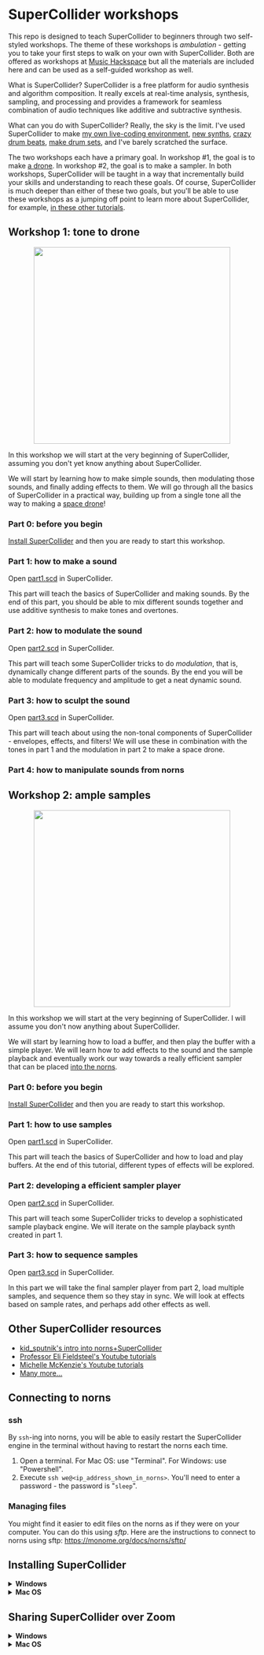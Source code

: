 # SuperCollider workshops

This repo is designed to teach SuperCollider to beginners through two self-styled workshops. The theme of these workshops is *ambulation* - getting you to take your first steps to walk on your own with SuperCollider. Both are offered as workshops at [Music Hackspace](https://musichackspace.org/events/tone-to-drone-introduction-to-supercollider-for-monome-norns-live-session/) but all the materials are included here and can be used as a self-guided workshop as well.

What is SuperCollider? SuperCollider is a free platform for audio synthesis and algorithm composition. It really excels at real-time analysis, synthesis, sampling, and processing and provides a framework for seamless combination of audio techniques like additive and subtractive synthesis. 

What can you do with SuperCollider? Really, the sky is the limit. I've used SuperCollider to make [my own live-coding environment](https://www.instagram.com/p/CQCu9z3haBD/?utm_source=ig_web_copy_link), [new synths](https://www.instagram.com/p/CJTwGz8hxMR/?utm_source=ig_web_copy_link), [crazy drum beats](https://www.instagram.com/p/COqOS5lBGDL/?utm_source=ig_web_copy_link
), [make drum sets](https://www.instagram.com/p/CPghuJUB2Of/?utm_source=ig_web_copy_link), and I've barely scratched the surface.

The two workshops each have a primary goal. In workshop #1, the goal is to make [a drone](https://en.wikipedia.org/wiki/Drone_music). In workshop #2, the goal is to make a sampler. In both workshops, SuperCollider will be taught in a way that incrementally build your skills and understanding to reach these goals. Of course, SuperCollider is much deeper than either of these two goals, but you'll be able to use these workshops as a jumping off point to learn more about SuperCollider, for example, [in these other tutorials](https://supercollider.github.io/tutorials/).


## Workshop 1: tone to drone

<p align="center">
  <img width=400 style="max-width:100%" src="https://user-images.githubusercontent.com/6550035/118573663-db952100-b737-11eb-9a34-560e38778fcb.jpg">
</p>

In this workshop we will start at the very beginning of SuperCollider, assuming you don't yet know anything about SuperCollider. 

We will start by learning how to make simple sounds, then modulating those sounds, and finally adding effects to them. We will go through all the basics of SuperCollider in a practical way, building up from a single tone all the way to making a [space drone](https://raw.githubusercontent.com/schollz/ambulation/main/droning/55hz_spacedrone.mp3)!

### Part 0: before you begin

[Install SuperCollider](https://github.com/schollz/ambulation#installing-supercollider) and then you are ready to start this workshop. 

### Part 1: how to make a sound

Open [part1.scd](https://github.com/schollz/ambulation/blob/main/droning/part1.scd) in SuperCollider.

This part will teach the basics of SuperCollider and making sounds. By the end of this part, you should be able to mix different sounds together and use additive synthesis to make tones and overtones.

### Part 2: how to modulate the sound

Open [part2.scd](https://github.com/schollz/ambulation/blob/main/droning/part2.scd) in SuperCollider.

This part will teach some SuperCollider tricks to do *modulation*, that is, dynamically change different parts of the sounds. By the end you will be able to modulate frequency and amplitude to get a neat dynamic sound.


### Part 3: how to sculpt the sound 

Open [part3.scd](https://github.com/schollz/ambulation/blob/main/droning/part3.scd) in SuperCollider.

This part will teach about using the non-tonal components of SuperCollider - envelopes, effects, and filters! We will use these in combination with the tones in part 1 and the modulation in part 2 to make a space drone.

### Part 4: how to manipulate sounds from norns



## Workshop 2: ample samples


<p align="center">
  <img width=400 style="max-width:100%" src="https://user-images.githubusercontent.com/6550035/118573658-da63f400-b737-11eb-9308-e3310a184b9b.jpg">
</p>



In this workshop we will start at the very beginning of SuperCollider. I will assume you don't now anything about SuperCollider. 

We will start by learning how to load a buffer, and then play the buffer with a simple player. We will learn how to add effects to the sound and the sample playback and eventually work our way towards a really efficient sampler that can be placed [into the norns](https://vimeo.com/user126081217).

### Part 0: before you begin

[Install SuperCollider](https://github.com/schollz/ambulation#installing-supercollider) and then you are ready to start this workshop. 

### Part 1: how to use samples

Open [part1.scd](https://github.com/schollz/ambulation/blob/main/sampling/part1.scd) in SuperCollider.

This part will teach the basics of SuperCollider and how to load and play buffers. At the end of this tutorial, different types of effects will be explored.

### Part 2: developing a efficient sampler player

Open [part2.scd](https://github.com/schollz/ambulation/blob/main/sampling/part2.scd) in SuperCollider.

This part will teach some SuperCollider tricks to develop a sophisticated sample playback engine. We will iterate on the sample playback synth created in part 1.


### Part 3: how to sequence samples

Open [part3.scd](https://github.com/schollz/ambulation/blob/main/sampling/part3.scd) in SuperCollider.

In this part we will take the final sampler player from part 2, load multiple samples, and sequence them so they stay in sync. We will look at effects based on sample rates, and perhaps add other effects as well.

## Other SuperCollider resources

- [kid_sputnik's intro into norns+SuperCollider](https://medium.com/@kidsputnik/monome-norns-supercollider-and-lua-part-1-d97646306973)
- [Professor Eli Fieldsteel's Youtube tutorials](https://www.youtube.com/c/elifieldsteel/videos)
- [Michelle McKenzie's Youtube tutorials](https://www.youtube.com/c/SoundEngraver/search?query=SuperCollider)
- [Many more...](https://github.com/madskjeldgaard/awesome-supercollider#learning-resources)

## Connecting to norns

### ssh

By `ssh`-ing into norns, you will be able to easily restart the SuperCollider engine in the terminal without having to restart the norns each time.

1. Open a terminal. For Mac OS: use "Terminal". For Windows: use "Powershell".
2. Execute `ssh we@<ip_address_shown_in_norns>`. You'll need to enter a password - the password is "`sleep`".

### Managing files

You might find it easier to edit files on the norns as if they were on your computer. You can do this using *sftp*. Here are the instructions to connect to norns using sftp: https://monome.org/docs/norns/sftp/

## Installing SuperCollider

<details><summary><strong>Windows</strong></summary>

[Click here](https://github.com/supercollider/supercollider/releases/download/Version-3.11.2/SuperCollider-3.11.2-Windows-32bit-VS.exe) to download the latest Windows release. This is the *32-bit* release, rather than the 64-bit release, because [the most recent Windows Update prevents the 64-bit version from starting](https://github.com/supercollider/supercollider/issues/4368#issuecomment-832050665). But 32-bit will work just fine!

Then [click here](https://github.com/supercollider/sc3-plugins/releases/download/Version-3.11.1/sc3-plugins-3.11.1-Windows-32bit-VS.zip) to download the 32-bit sc3-plugins. Unzip these plugins and then copy and paste the `SC3plugins` folder into the following folder:

```
C:\Users\<yourname>\AppData\Local\SuperCollider\Extensions\
```


</details>

<details><summary><strong>Mac OS</strong></summary>


[Click here](https://supercollider.github.io/download) to go to the website to download SuperCollider. *Make sure to check your version* of Mac OS and install the correct version of SuperCollider.

Then, [click here](https://github.com/supercollider/sc3-plugins/releases/download/Version-3.11.1/sc3-plugins-3.11.1-macOS-signed.zip) to download the plugins for Mac OS. Unzip this archive. Then copy the `SC3plugins` folder to your Extensions folder:

```
/Users/<yourname>/Library/Application Support/SuperCollider/Extensions
```

 
</details>



## Sharing SuperCollider over Zoom

<details><summary><strong>Windows</strong></summary>

Click the "Share Screen" button, select the SuperCollider window, and then below click on the carrot symbol next to "Share sound" to select "Stereo (High-fidelity)".

![Screen+Shot+2021-06-13+at+10.25.26+AM.png](https://user-images.githubusercontent.com/6550035/121835422-20a06a80-cc86-11eb-902a-1cd13f741b8c.png)

That's it! There shouldn't be any other steps to share your SuperCollider audio over Zoom on Windows.

</details>

<details><summary><strong>Mac OS</strong></summary>

Click the "Share Screen" button, select the SuperCollider window, and then below click on the carrot symbol next to "Share sound" to select "Stereo (High-fidelity)".

![Screen+Shot+2021-06-13+at+10.25.26+AM.png](https://user-images.githubusercontent.com/6550035/121835422-20a06a80-cc86-11eb-902a-1cd13f741b8c.png)


In Mac OS it seems there is an extra step to share audio in Zoom. Once you are sharing your screen, you need to restart the SuperCollider audio server to use the Zoom playback. Simply run this line of code and then restart your synthdefs:

```
// run this line *after* you start sharing
s.options.outDevice = "ZoomAudioD"; s.options.inDevice = "ZoomAudioD"; s.reboot;
```

Once you are done sharing, you can run this line of code to get your default output and input back:

```
// run this line when *not* sharing
s.options.outDevice = "Built-in Output"; s.options.inDevice = "Built-in Input"; s.reboot;
```
 
</details>
